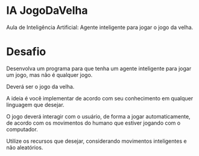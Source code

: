 # IA JogoDaVelha
Aula de Inteligência Artificial: Agente inteligente para jogar o jogo da velha.

# Desafio
Desenvolva um programa para que tenha um agente inteligente para jogar um jogo, mas não é qualquer jogo. 

Deverá ser o jogo da velha. 

A ideia é você implementar de acordo com seu conhecimento em qualquer linguagem que desejar. 

O jogo deverá interagir com o usuário, de forma a jogar automaticamente, de acordo com os movimentos do humano que estiver jogando com o computador.

Utilize os recursos que desejar, considerando movimentos inteligentes e não aleatórios.
